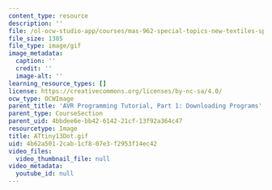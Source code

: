 ```yaml
---
content_type: resource
description: ''
file: /ol-ocw-studio-app/courses/mas-962-special-topics-new-textiles-spring-2010/4b62a5012cab1cf807e3f2953f14ec42_ATtiny13Dot.gif
file_size: 1385
file_type: image/gif
image_metadata:
  caption: ''
  credit: ''
  image-alt: ''
learning_resource_types: []
license: https://creativecommons.org/licenses/by-nc-sa/4.0/
ocw_type: OCWImage
parent_title: 'AVR Programming Tutorial, Part 1: Downloading Programs'
parent_type: CourseSection
parent_uid: 4bbdee6e-bb42-6142-21cf-13f92a364c47
resourcetype: Image
title: ATtiny13Dot.gif
uid: 4b62a501-2cab-1cf8-07e3-f2953f14ec42
video_files:
  video_thumbnail_file: null
video_metadata:
  youtube_id: null
---
```

